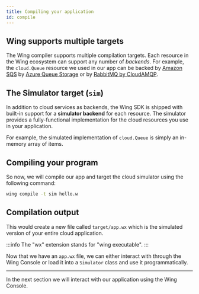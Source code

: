 ```yaml
---
title: Compiling your application
id: compile
---
```


## Wing supports multiple targets

The Wing compiler supports multiple compilation targets. Each resource in the
Wing ecosystem can support any number of *backends*. For example, the
`cloud.Queue` resource we used in our app can be backed by [Amazon
SQS](https://aws.amazon.com/sqs/) by [Azure Queue
Storage](https://azure.microsoft.com/en-us/products/storage/queues/) or by
[RabbitMQ by CloudAMQP](https://www.cloudamqp.com/).

## The Simulator target (`sim`)

In addition to cloud services as backends, the Wing SDK is shipped with built-in
support for a **simulator backend** for each resource. The simulator provides a
fully-functional implementation for the cloud resources you use in your
application.

For example, the simulated implementation of `cloud.Queue` is simply an
in-memory array of items.

## Compiling your program

So now, we will compile our app and target the cloud simulator using the following command:

```sh
wing compile -t sim hello.w
```

## Compilation output

This would create a new file called `target/app.wx` which is the simulated
version of your entire cloud application.

:::info
The "wx" extension stands for "wing executable".
:::

Now that we have an `app.wx` file, we can either interact with through the Wing
Console or load it into a `Simulator` class and use it programmatically.

---

In the next section we will interact with our application using the Wing
Console.
